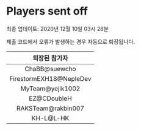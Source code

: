 # Players sent off
최종 업데이트: 2020년 12월 10일 03시 28분


제출 코드에서 오류가 발생하는 경우 자동으로 퇴장됩니다.


| 퇴장된 참가자 |
|:---:|
| ChaBB@suewcho |
| FirestormEXH18@NepleDev |
| MyTeam@yejik1002 |
| EZ@CDoubleH |
| RAKSTeam@rakbin007 |
| KH-L@L-HK |